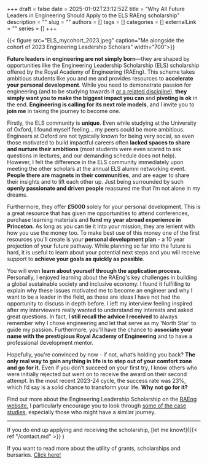 +++ 
draft = false
date = 2025-01-02T23:12:52Z
title = "Why All Future Leaders in Engineering Should Apply to the ELS RAEng scholarship"
description = ""
slug = ""
authors = []
tags = []
categories = []
externalLink = ""
series = []
+++

{{< figure src="ELS_mycohort_2023.jpeg" caption="Me alongside the cohort of 2023 Engineering Leadership Scholars" width="700">}}

**Future leaders in engineering are not simply born**—they are shaped by opportunities like the Engineering Leadership Scholarship (ELS) scholarship offered by the Royal Academy of Engineering (RAEng). This scheme
takes ambitious students like you and me and provides resources to **accelerate your personal development**. While you need to demonstrate passion for engineering (and to be studying towards it <ins>or a related discipline</ins>), **they simply want you to make the biggest impact you can**  and **pivoting is ok** in the end. **Engineering is calling for its next role models**, and I invite you to **join me** in taking the journey to become one.

Firstly, the ELS community is **unique**. Even while studying at the University of Oxford, I found myself 
feeling... my peers could be more ambitious. Engineers at Oxford are not typically known for being very social, so even those motivated to build impactful careers often **lacked spaces to share and nurture their ambitions** (most students were even scared to ask questions in lectures, and our demanding schedule does not help). However, I felt the difference in the ELS community immediately upon meeting the other scholars at the annual ELS alumni networking event. **People there are magnets in their communities**, and are eager to share their insights and to lift each other up. Just being surrounded by such **openly passionate and driven people** reassured me that I’m not alone in my dreams.

Furthermore, they offer **£5000** solely for your personal development. This is a great resource that has given me opportunities to attend conferences, purchase learning materials and **fund my year abroad experience in Princeton**. As long as you can tie it into your mission, they are lenient with how you use the money too. To make best use of this money one of the first resources you'll create is your **personal development plan** - a 10 year projection of your future pathway. While planning so far into the future is hard, it is useful to learn about your potential next steps and you will receive support to **achieve your goals as quickly as possible**. 

You will even **learn about yourself through the application process.** Personally, I enjoyed learning about the RAEng's key challenges in building a global sustainable society and inclusive economy. I found it fulfilling to explain why these issues motivated me to become an engineer and why I want to be a leader in the field, as these are ideas I have not had the opportunity to discuss in depth before. I left my interview feeling inspired after my interviewers really wanted to understand my interests and asked great questions. In fact, **I still recall the advice I received** to always remember why I chose engineering and let that serve as my 'North Star' to guide my passion.  Furthermore, you'll have the chance to **associate your name with the prestigious Royal Academy of Engineering** and to have a professional development mentor.

Hopefully, you're convinced by now - if not, what’s holding you back? **The only real way to gain anything in life is to step out of your comfort zone and go for it.** Even if you don’t succeed on your first try, I know others who were initially rejected but went on to receive the award on their second attempt. In the most recent 2023-24 cycle, the success rate was 23%, which I’d say is a solid chance to transform your life. **Why not go for it?**

Find out more about the Engineering Leadership Scholarship on the [RAEng website.](https://raeng.org.uk/els) I particularly encourage you to look through [some of the case studies](https://raeng.org.uk/programmes-and-prizes/programmes/uk-grants-and-prizes/support-for-education/engineering-leaders-scholarship/case-studies), especially those who might have a similar journey.

*** 
If you do end up applying and receiving the scholarship, [let me know!]({{< ref "/contact.md" >}} )

If you want to read more about the utility of grants, scholarships and bursaries. [Click here!](/posts/why-apply-scholarships-7)









